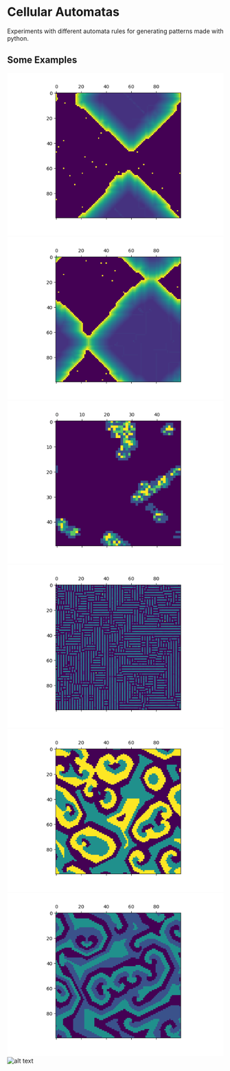 # Cellular Automatas
Experiments with different automata rules for generating patterns made with python.

## Some Examples
![alt text][example1]
![alt text][example2]
![alt text][example3]
![alt text][example4]
![alt text][example5]
![alt text][example6]
![alt text][example7]

[example1]: IMGs/Figure_1-1.png "Example 1"
[example2]: IMGs/Figure_1-2.png "Example 2"
[example3]: IMGs/Figure_1-8.png "Example 3"
[example4]: IMGs/Figure_1-4.png "Example 4"
[example5]: IMGs/Figure_1-5.png "Example 5"
[example6]: IMGs/rock_scissors_paper.png "Example 6"
[example7]: IMGs/Figura_1-7.png "Example 7"
